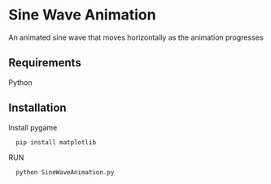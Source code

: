 <h1>Sine Wave Animation</h1>
<p>An animated sine wave that moves horizontally as the animation progresses</p>

## Requirements

Python

## Installation

Install pygame

```bash
  pip install matplotlib
```
RUN
```bash
  python SineWaveAnimation.py
```
